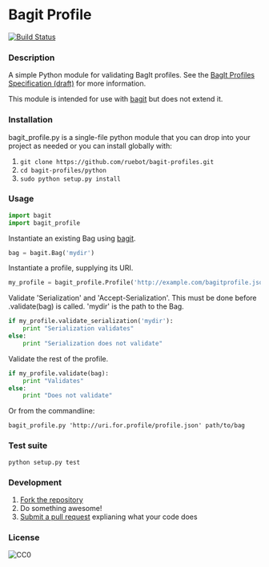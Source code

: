 # Bagit Profile

[![Build Status](https://secure.travis-ci.org/ruebot/bagit-profiles.png)](http://travis-ci.org/ruebot/bagit-profiles)

### Description

A simple Python module for validating BagIt profiles. See the [BagIt Profiles Specification (draft)](https://github.com/ruebot/bagit-profiles/blob/master/README.md) for more information.

This module is intended for use with [bagit](https://github.com/edsu/bagit) but does not extend it.

### Installation

bagit_profile.py is a single-file python module that you can drop into your project as needed or you can install globally with:

1. `git clone https://github.com/ruebot/bagit-profiles.git`
2. `cd bagit-profiles/python`
3. `sudo python setup.py install`

### Usage

```python
import bagit
import bagit_profile
```

Instantiate an existing Bag using [bagit](https://github.com/edsu/bagit).
```python
bag = bagit.Bag('mydir')
```

Instantiate a profile, supplying its URI.
```python
my_profile = bagit_profile.Profile('http://example.com/bagitprofile.json')
```

Validate 'Serialization' and 'Accept-Serialization'. This must be done before .validate(bag) is called. 'mydir' is the path to the Bag.

```python
if my_profile.validate_serialization('mydir'):
    print "Serialization validates"
else:
    print "Serialization does not validate"
```

Validate the rest of the profile.

```python
if my_profile.validate(bag):
    print "Validates"
else:
    print "Does not validate"
```

Or from the commandline:

```bagit_profile.py 'http://uri.for.profile/profile.json' path/to/bag```

### Test suite

```python setup.py test```

### Development

1. [Fork the repository](https://help.github.com/articles/fork-a-repo)
2. Do something awesome!
3. [Submit a pull request](https://help.github.com/articles/creating-a-pull-request) explianing what your code does

### License

![CC0](http://i.creativecommons.org/p/zero/1.0/88x31.png "CC0")
